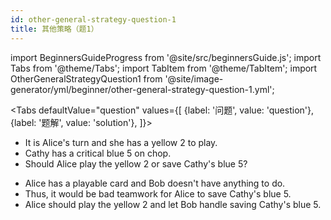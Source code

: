 ```yaml
---
id: other-general-strategy-question-1
title: 其他策略（题1）
---
```


import BeginnersGuideProgress from '@site/src/beginnersGuide.js';
import Tabs from '@theme/Tabs';
import TabItem from '@theme/TabItem';
import OtherGeneralStrategyQuestion1 from '@site/image-generator/yml/beginner/other-general-strategy-question-1.yml';

<BeginnersGuideProgress id="other-general-strategy-question-1" />

<!-- lint disable no-undefined-references -->

<Tabs
  defaultValue="question"
  values={[
    {label: '问题', value: 'question'},
    {label: '题解', value: 'solution'},
  ]}>
<TabItem value="question">

- It is Alice's turn and she has a yellow 2 to play.
- Cathy has a critical blue 5 on chop.
- Should Alice play the yellow 2 or save Cathy's blue 5?

</TabItem>
<TabItem value="solution">

- Alice has a playable card and Bob doesn't have anything to do.
- Thus, it would be bad teamwork for Alice to save Cathy's blue 5.
- Alice should play the yellow 2 and let Bob handle saving Cathy's blue 5.

</TabItem>
</Tabs>

<OtherGeneralStrategyQuestion1 />
